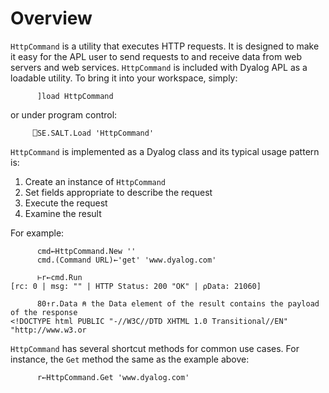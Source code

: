 # Overview
`HttpCommand` is a utility that executes HTTP requests. It is designed to make it easy for the APL user to send requests to and receive data from web servers and web services.  `HttpCommand` is included with Dyalog APL as a loadable utility. To bring it into your workspace, simply:
```APL
      ]load HttpCommand
```
or under program control:
```APL
     ⎕SE.SALT.Load 'HttpCommand' 
```
`HttpCommand` is implemented as a Dyalog class and its typical usage pattern is:

1. Create an instance of `HttpCommand`
2. Set fields appropriate to describe the request
3. Execute the request
4. Examine the result

For example:
```APL
      cmd←HttpCommand.New ''
      cmd.(Command URL)←'get' 'www.dyalog.com'

      ⊢r←cmd.Run
[rc: 0 | msg: "" | HTTP Status: 200 "OK" | ⍴Data: 21060]

      80↑r.Data ⍝ the Data element of the result contains the payload of the response
<!DOCTYPE html PUBLIC "-//W3C//DTD XHTML 1.0 Transitional//EN" "http://www.w3.or
```
`HttpCommand` has several shortcut methods for common use cases.  For instance, the `Get` method the same as the example above:
```APL
      r←HttpCommand.Get 'www.dyalog.com'
```